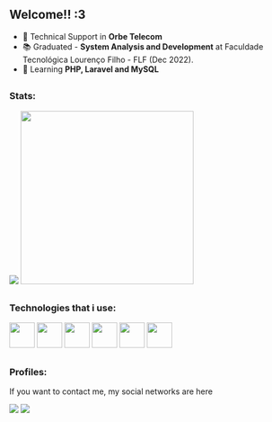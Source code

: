 ## Welcome!! :3

- 🔭 Technical Support in **Orbe Telecom**
- 📚 Graduated - **System Analysis and Development** at Faculdade Tecnológica Lourenço Filho - FLF (Dec 2022).</li>
- 🌱 Learning **PHP, Laravel and MySQL**


##

### Stats:

<div style="display: inline;">
  <img src="https://github-readme-stats.vercel.app/api?username=AdryanneKelly&show_icons=true&theme=tokyonight" />
  <img width='308em' src="https://github-readme-stats.vercel.app/api/top-langs/?username=AdryanneKelly&langs_count=10&layout=compact&theme=tokyonight" />
</div>

##

### Technologies that i use:

<div style="display: inline;">
<img width='45' heigth='45' src="https://cdn.jsdelivr.net/gh/devicons/devicon/icons/javascript/javascript-plain.svg" />
<img width='45' heigth='45' src="https://cdn.jsdelivr.net/gh/devicons/devicon/icons/css3/css3-original.svg" />
<img width='45' heigth='45' src="https://cdn.jsdelivr.net/gh/devicons/devicon/icons/html5/html5-original.svg" />
<img width='45' heigth='45' src="https://cdn.jsdelivr.net/gh/devicons/devicon/icons/bootstrap/bootstrap-original.svg" />
<img width='45' heigth='45' src="https://cdn.jsdelivr.net/gh/devicons/devicon/icons/php/php-plain.svg" />
<img width='45' heigth='45' src="https://cdn.jsdelivr.net/gh/devicons/devicon/icons/mysql/mysql-original.svg" />
</div>

##

### Profiles:

If you want to contact me, my social networks are here

<a href=""><img src="https://img.shields.io/badge/linkedin-%230077B5.svg?style=for-the-badge&logo=linkedin&logoColor=white"/></a>
<a href=""><img src="https://img.shields.io/badge/Instagram-%23E4405F.svg?style=for-the-badge&logo=Instagram&logoColor=white"/></a>


<!--
**AdryanneKelly/AdryanneKelly** is a ✨ _special_ ✨ repository because its `README.md` (this file) appears on your GitHub profile.

Here are some ideas to get you started:

- 🔭 I’m currently working on ...
- 🌱 I’m currently learning ...
- 👯 I’m looking to collaborate on ...
- 🤔 I’m looking for help with ...
- 💬 Ask me about ...
- 📫 How to reach me: ...
- 😄 Pronouns: ...
- ⚡ Fun fact: ...
-->
